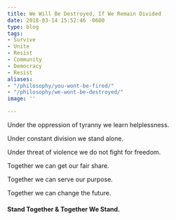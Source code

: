 ```yaml
---
title: We Will Be Destroyed, If We Remain Divided
date: 2018-03-14 15:52:46 -0600
type: blog
tags:
- Survive
- Unite
- Resist
- Community
- Democracy
- Resist
aliases:
- "/philosophy/you-wont-be-fired/"
- "/philosophy/we-wont-be-destroyed/"
image: ''

---
```

Under the oppression of tyranny we learn helplessness.

Under constant division we stand alone.

Under threat of violence we do not fight for freedom.

Together we can get our fair share.

Together we can serve our purpose.

Together we can change the future.

#### **Stand Together & Together We Stand.**
